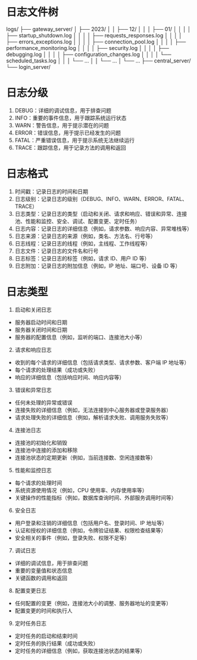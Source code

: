 # 日志文件树
logs/
├── gateway_server/
│   ├── 2023/
│   │   ├── 12/
│   │   │   ├── 01/
│   │   │   │   ├── startup_shutdown.log
│   │   │   │   ├── requests_responses.log
│   │   │   │   ├── errors_exceptions.log
│   │   │   │   ├── connection_pool.log
│   │   │   │   ├── performance_monitoring.log
│   │   │   │   ├── security.log
│   │   │   │   ├── debugging.log
│   │   │   │   ├── configuration_changes.log
│   │   │   │   └── scheduled_tasks.log
│   │   │   └── ...
│   │   └── ...
│   └── ...
├── central_server/
└── login_server/

# 日志分级
1. DEBUG：详细的调试信息，用于排查问题
2. INFO：重要的事件信息，用于跟踪系统运行状态
3. WARN：警告信息，用于提示潜在的问题
4. ERROR：错误信息，用于提示已经发生的问题
5. FATAL：严重错误信息，用于提示系统无法继续运行
6. TRACE：跟踪信息，用于记录方法的调用和返回

# 日志格式
1. 时间戳：记录日志的时间和日期
2. 日志级别：记录日志的级别（DEBUG、INFO、WARN、ERROR、FATAL、TRACE）
3. 日志类型：记录日志的类型（启动和关闭、请求和响应、错误和异常、连接池、性能和监控、安全、调试、配置变更、定时任务）
4. 日志内容：记录日志的详细信息（例如，请求参数、响应内容、异常堆栈等）
5. 日志来源：记录日志的来源（例如，类名、方法名、行号等）
6. 日志线程：记录日志的线程（例如，主线程、工作线程等）
7. 日志文件：记录日志的文件名和行号
8. 日志标签：记录日志的标签（例如，请求 ID、用户 ID 等）
9. 日志附加：记录日志的附加信息（例如，IP 地址、端口号、设备 ID 等）

# 日志类型
1. 启动和关闭日志
* 服务器启动时间和日期
* 服务器关闭时间和日期
* 服务器的配置信息（例如，监听的端口、连接池大小等）
 
2. 请求和响应日志
* 收到的每个请求的详细信息（包括请求类型、请求参数、客户端 IP 地址等）
* 每个请求的处理结果（成功或失败）
* 响应的详细信息（包括响应时间、响应内容等）

3. 错误和异常日志
* 任何未处理的异常或错误
* 连接失败的详细信息（例如，无法连接到中心服务器或登录服务器）
* 请求处理失败的详细信息（例如，解析请求失败、调用服务失败等）

4. 连接池日志
* 连接池的初始化和销毁
* 连接池中连接的添加和移除
* 连接池状态的定期更新（例如，当前连接数、空闲连接数等）

5. 性能和监控日志
* 每个请求的处理时间
* 系统资源使用情况（例如，CPU 使用率、内存使用率等）
* 关键操作的性能指标（例如，数据库查询时间、外部服务调用时间等）

6. 安全日志
* 用户登录和注销的详细信息（包括用户名、登录时间、IP 地址等）
* 认证和授权的详细信息（例如，令牌验证结果、权限检查结果等）
* 安全相关的事件（例如，登录失败、权限不足等）

7. 调试日志
* 详细的调试信息，用于排查问题
* 重要的变量值和状态信息
* 关键函数的调用和返回

8. 配置变更日志
* 任何配置的变更（例如，连接池大小的调整、服务器地址的变更等）
* 配置变更的时间和执行人

9. 定时任务日志
* 定时任务的启动和结束时间
* 定时任务的执行结果（成功或失败）
* 定时任务的详细信息（例如，获取连接池状态的结果等）